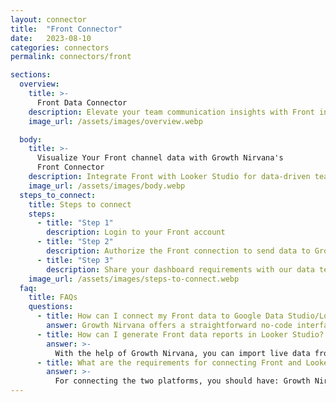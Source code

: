 ```yaml
---
layout: connector
title:  "Front Connector"
date:   2023-08-10
categories: connectors
permalink: connectors/front

sections:
  overview:
    title: >-
      Front Data Connector
    description: Elevate your team communication insights with Front integration. Seamlessly merge communication data from Front with Looker Studio's analytical capabilities, unlocking insights that shape team collaboration, customer interactions, and operational excellence.
    image_url: /assets/images/overview.webp

  body:
    title: >-
      Visualize Your Front channel data with Growth Nirvana's
      Front Connector
    description: Integrate Front with Looker Studio for data-driven team communication analytics that guide your collaboration strategies.
    image_url: /assets/images/body.webp
  steps_to_connect:
    title: Steps to connect
    steps:
      - title: "Step 1"
        description: Login to your Front account
      - title: "Step 2"
        description: Authorize the Front connection to send data to Growth Nirvana
      - title: "Step 3"
        description: Share your dashboard requirements with our data team. We will build the report for you.
    image_url: /assets/images/steps-to-connect.webp
  faq:
    title: FAQs
    questions:
      - title: How can I connect my Front data to Google Data Studio/Looker Studio?
        answer: Growth Nirvana offers a straightforward no-code interface to connect to Front data sources.
      - title: How can I generate Front data reports in Looker Studio?
        answer: >-
          With the help of Growth Nirvana, you can import live data from Front into Looker Studio. These data can be viewed in charts, tables, and dashboards to generate branded reports that can be shared instantly.
      - title: What are the requirements for connecting Front and Looker Studio?
        answer: >-
          For connecting the two platforms, you should have: Growth Nirvana Account and Front Ads Account
---
```


